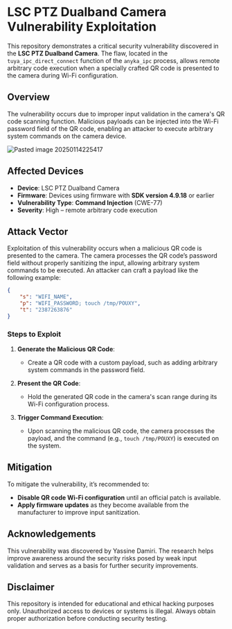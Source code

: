 # LSC PTZ Dualband Camera Vulnerability Exploitation

This repository demonstrates a critical security vulnerability discovered in the **LSC PTZ Dualband Camera**. The flaw, located in the `tuya_ipc_direct_connect` function of the `anyka_ipc` process, allows remote arbitrary code execution when a specially crafted QR code is presented to the camera during Wi-Fi configuration.

## Overview

The vulnerability occurs due to improper input validation in the camera's QR code scanning function. Malicious payloads can be injected into the Wi-Fi password field of the QR code, enabling an attacker to execute arbitrary system commands on the camera device.

![Pasted image 20250114225417](https://github.com/user-attachments/assets/c9b79a76-60fd-455e-ad23-f07ed7d8e98a)


## Affected Devices

- **Device**: LSC PTZ Dualband Camera
- **Firmware**: Devices using firmware with **SDK version 4.9.18** or earlier
- **Vulnerability Type**: **Command Injection** (CWE-77)
- **Severity**: High – remote arbitrary code execution

## Attack Vector

Exploitation of this vulnerability occurs when a malicious QR code is presented to the camera. The camera processes the QR code’s password field without properly sanitizing the input, allowing arbitrary system commands to be executed. An attacker can craft a payload like the following example:

```json
{
    "s": "WIFI_NAME",
    "p": "WIFI_PASSWORD; touch /tmp/POUXY",
    "t": "2387263876"
}
```

### Steps to Exploit

1. **Generate the Malicious QR Code**:  
   - Create a QR code with a custom payload, such as adding arbitrary system commands in the password field.

2. **Present the QR Code**:  
   - Hold the generated QR code in the camera's scan range during its Wi-Fi configuration process.

3. **Trigger Command Execution**:  
   - Upon scanning the malicious QR code, the camera processes the payload, and the command (e.g., `touch /tmp/POUXY`) is executed on the system.


## Mitigation

To mitigate the vulnerability, it’s recommended to:
- **Disable QR code Wi-Fi configuration** until an official patch is available.
- **Apply firmware updates** as they become available from the manufacturer to improve input sanitization.

## Acknowledgements

This vulnerability was discovered by Yassine Damiri. The research helps improve awareness around the security risks posed by weak input validation and serves as a basis for further security improvements.

## Disclaimer

This repository is intended for educational and ethical hacking purposes only. Unauthorized access to devices or systems is illegal. Always obtain proper authorization before conducting security testing.

